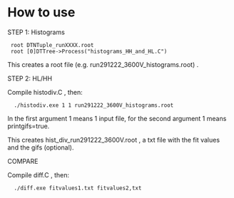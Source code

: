 How to use
==============
STEP 1: Histograms

     root DTNTuple_runXXXX.root
     root [0]DTTree->Process("histograms_HH_and_HL.C") 
     
This creates a root file (e.g. run291222_3600V_histograms.root) .

STEP 2: HL/HH

Compile histodiv.C , then:

      ./histodiv.exe 1 1 run291222_3600V_histograms.root
      
In the first argument 1 means 1 input file, for the second argument 1 means printgifs=true.

This creates hist_div_run291222_3600V.root , a txt file with the fit values and the gifs (optional).

COMPARE

Compile diff.C , then:

      ./diff.exe fitvalues1.txt fitvalues2,txt
   
